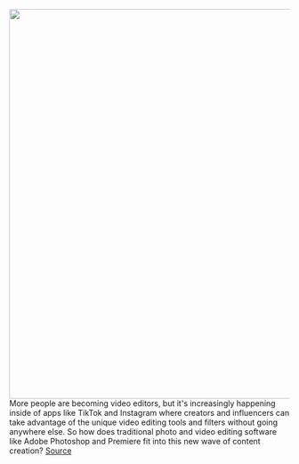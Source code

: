 <img src='https://cdn.vox-cdn.com/thumbor/vOZ4D5uejb5jRlLemSZbV1yKQWc=/0x0:1200x801/1200x800/filters:focal(504x305:696x497)/cdn.vox-cdn.com/uploads/chorus_image/image/66330888/openpublicdocument.0.jpeg' width='700px' /><br/>
More people are becoming video editors, but it's increasingly happening inside of apps like TikTok and Instagram where creators and influencers can take advantage of the unique video editing tools and filters without going anywhere else. So how does traditional photo and video editing software like Adobe Photoshop and Premiere fit into this new wave of content creation?
<a href='https://www.theverge.com/2020/2/18/21137875/adobe-product-chief-scott-belsky-pro-apps-changing-tiktok-vergecast'> Source <a/>